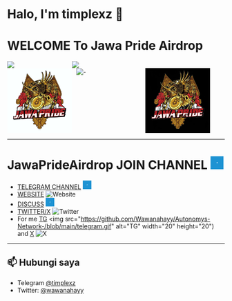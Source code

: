 # Halo, I'm timplexz 👋



# WELCOME To Jawa Pride Airdrop

<div style="display: flex;">
  <img src="https://github.com/Wawanahayy/JawaPrideAirdrop/raw/main/2in1.gif" width="150" />
  <img src="https://github.com/Wawanahayy/JawaPrideAirdrop/raw/main/2in1.gif" width="150" />
</div>


<div style="display: flex; gap: 10px;">
  <img src="https://github.com/Wawanahayy/Autonomys-Network-/blob/main/photo.jpg" alt="-" width="150" height="150">
  <img src="https://github.com/Wawanahayy/Autonomys-Network-/blob/main/2in1.gif" alt="-" width="150" height="150">
  <img src="https://github.com/Wawanahayy/Autonomys-Network-/blob/main/photo1.jpg" alt="-" width="150" height="150">
</div>

- - - - - - - - -

# JawaPrideAirdrop JOIN CHANNEL <img src="https://github.com/Wawanahayy/Autonomys-Network-/blob/main/telegram.gif" alt="JOIN MY CHANNEL" width="30" height="30">


- [TELEGRAM CHANNEL](https://t.me/AirdropJP_JawaPride) <img src="https://github.com/Wawanahayy/Autonomys-Network-/blob/main/telegram.gif" alt="Telegram" width="20" height="20">
- [WEBSITE](https://linktr.ee/Jawa_Pride_ID) <img src="https://upload.wikimedia.org/wikipedia/commons/2/2d/Linktree_Logo.png" alt="Website" width="20" height="20">
- [DISCUSS](https://t.me/AirdropJPdiskusi) <img src="https://github.com/Wawanahayy/Autonomys-Network-/blob/main/telegram.gif" alt="Discuss" width="20" height="20">
- [TWITTER/X](https://x.com/JAWAPRIDE_ID) <img src="https://upload.wikimedia.org/wikipedia/commons/6/60/Twitter_Logo_2021.svg" alt="Twitter" width="20" height="20">
- For me [TG](https://t.me/timplexzz) <img src="https://github.com/Wawanahayy/Autonomys-Network-/blob/main/telegram.gif" alt="TG" width="20" height="20") and [X](https://t.me/timplexzz) <img src="https://upload.wikimedia.org/wikipedia/commons/6/60/Twitter_Logo_2021.svg" alt="X" width="20" height="20">


- - - - - - - - -

## 📫 Hubungi saya
- Telegram [@timplexz](t.me://timplexz)
- Twitter: [@wawanahayy](https://twitter.com/wawanahayy)


